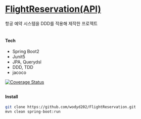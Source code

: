 # <a href="https://wodyd202.github.io/FlightReservation/flightReservation.html">FlightReservation(API)</a>
항공 예약 시스템을 DDD를 적용해 제작한 프로젝트
<br><br>


#### Tech
- Spring Boot2
- Junit5
- JPA, Querydsl
- DDD, TDD
- jacoco

<a href="https://coveralls.io/jobs/91758654"><img src="https://coveralls.io/repos/github/wodyd202/FlightReservation/badge.svg" alt="Coverage Status" /></a>

##

#### Install
```sh
git clone https://github.com/wodyd202/FlightReservation.git
mvn clean spring-boot:run
```
